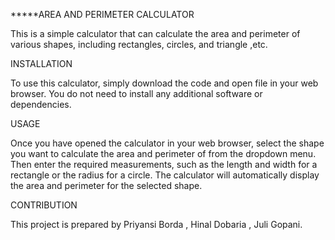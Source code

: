 
*****AREA AND PERIMETER CALCULATOR


This is a simple calculator that can calculate the area and perimeter of various shapes, including rectangles, circles, and triangle ,etc.

INSTALLATION

To use this calculator, simply download the code and open file in your web browser. You do not need to install any additional software or dependencies.

USAGE

Once you have opened the calculator in your web browser, select the shape you want to calculate the area and perimeter of from the dropdown menu. Then enter the required measurements, such as the length and width for a rectangle or the radius for a circle. The calculator will automatically display the area and perimeter for the selected shape.

CONTRIBUTION
 

This project is prepared by Priyansi Borda , Hinal Dobaria , Juli Gopani.

